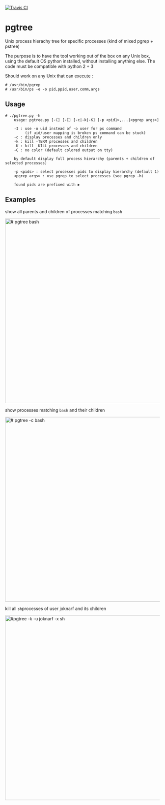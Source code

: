 [![Travis CI](https://travis-ci.com/joknarf/pgtree.svg?branch=master)](https://travis-ci.com/github/joknarf/pgtree)

# pgtree
Unix process hierachy tree for specific processes (kind of mixed pgrep + pstree)

The purpose is to have the tool working out of the box on any Unix box, using the default OS python installed, without installing anything else.
The code must be compatible with python 2 + 3

Should work on any Unix that can execute :
```
# /usr/bin/pgrep 
# /usr/bin/ps -e -o pid,ppid,user,comm,args
```

## Usage
```
# ./pgtree.py -h
    usage: pgtree.py [-C] [-I] [-c|-k|-K] [-p <pid1>,...|<pgrep args>]

    -I : use -o uid instead of -o user for ps command
         (if uid/user mapping is broken ps command can be stuck)
    -c : display processes and children only
    -k : kill -TERM processes and children
    -K : kill -KILL processes and children
    -C : no color (default colored output on tty)

    by default display full process hierarchy (parents + children of selected processes)

    -p <pids> : select processes pids to display hierarchy (default 1)
    <pgrep args> : use pgrep to select processes (see pgrep -h)

    found pids are prefixed with ▶
```

## Examples
show all parents and children of processes matching `bash`

<img alt="# pgtree bash" src="https://user-images.githubusercontent.com/10117818/90019684-10f37680-dcaf-11ea-8e32-8f2b57304f92.png" width="600px">

show processes matching `bash` and their children

<img alt="# pgtree -c bash" src="https://user-images.githubusercontent.com/10117818/90019719-19e44800-dcaf-11ea-8793-f32f50565406.png" width="600px">

 kill all `sh`processes of user joknarf  and its children
 
<img alt="#pgtree -k -u joknarf -x sh" src="https://user-images.githubusercontent.com/10117818/90019713-16e95780-dcaf-11ea-95a1-b2a8c4edf31e.png" width="600px">
 
